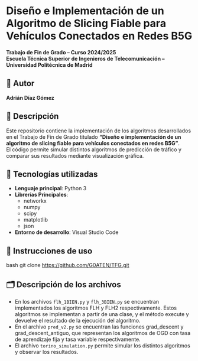 # Diseño e Implementación de un Algoritmo de Slicing Fiable para Vehículos Conectados en Redes B5G

**Trabajo de Fin de Grado – Curso 2024/2025**  
**Escuela Técnica Superior de Ingenieros de Telecomunicación – Universidad Politécnica de Madrid**  

## 👤 Autor
**Adrián Díaz Gómez**

## 📝 Descripción

Este repositorio contiene la implementación de los algoritmos desarrollados en el Trabajo de Fin de Grado titulado **“Diseño e implementación de un algoritmo de slicing fiable para vehículos conectados en redes B5G”**.  
El código permite simular distintos algoritmos de predicción de tráfico y comparar sus resultados mediante visualización gráfica.

## 🧰 Tecnologías utilizadas

- **Lenguaje principal**: Python 3
- **Librerías Principales**:
  - networkx
  - numpy
  - scipy
  - matplotlib
  - json
- **Entorno de desarrollo**: Visual Studio Code

## 🚀 Instrucciones de uso
   
bash
   git clone https://github.com/G0ATEN/TFG.git

## 🗂️ Descripción de los archivos
- En los archivos `flh_1BIEN.py` y `flh_3BIEN.py` se encuentran implementados los algoritmos FLH y FLH2 respectivamente. Estos algoritmos se implementan a partir de una clase, y el método execute y devuelve el resultado de la ejecución del algoritmo.
- En el archivo `pred_v2.py` se encuentran las funciones grad_descent y grad_descent_antiguo, que representan los algoritmos de OGD con tasa de aprendizaje fija y tasa variable respectivamente.
- El archivo `torino_simulation.py` permite simular los distintos algoritmos y observar los resultados.
